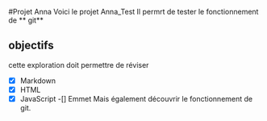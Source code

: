 #Projet Anna
Voici le projet Anna_Test
Il permrt de tester le fonctionnement de ** git**

## objectifs
cette exploration doit permettre de réviser
-[x] Markdown
-[x] HTML
-[x] JavaScript
-[] Emmet
Mais également découvrir le fonctionnement de git.
